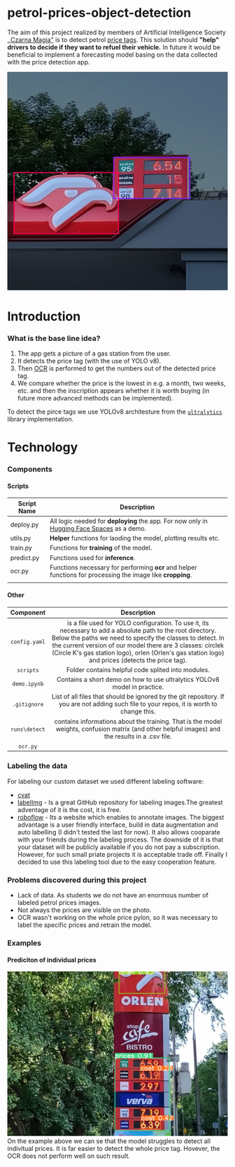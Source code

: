 # petrol-prices-object-detection

The aim of this project realized by members of Artificial Intelligence Society [,,Czarna Magia"](https://www.facebook.com/profile.php?id=100093587573194) is to detect petrol [price tags](https://pl.wikipedia.org/wiki/Pylon). This solution should **"help" drivers to decide if they want to refuel their vehicle.** In future it would be beneficial to implement a forecasting model basing on the data collected with the price detection app.

<div style="text-align: center;">

<img src="./figures/bounding-boxes-example-1.png">

</div>

# Introduction

### What is the base line idea?
1. The app gets a picture of a gas station from the user.
2. It detects the price tag (with the use of YOLO v8).
3. Then [OCR](https://en.wikipedia.org/wiki/Optical_character_recognition) is performed to get the numbers out of the detected price tag.
4. We compare whether the price is the lowest in e.g. a month, two weeks, etc. and then the inscription appears whether it is worth buying (in future more advanced methods can be implemented).

To detect the pirce tags we use YOLOv8 architesture from the [`ultralytics`](https://github.com/ultralytics/ultralytics) library implementation.

# Technology



### Components
#### Scripts
| Script Name | Description                                                                                                                                                                                                                   |
| ----------- | ----------------------------------------------------------------------------------------------------------------------------------------------------------------------------------------------------------------------------- |
| deploy.py   | All logic needed for **deploying** the app. For now only in [Hugging Face Spaces]([[https://huggingface.co/spaces](https://huggingface.co/spaces)](https://huggingface.co/spaces](https://huggingface.co/spaces))) as a demo. |
| utils.py    | **Helper** functions for laoding the model, plotting results etc.                                                                                                                                                             |
| train.py    | Functions for **training** of the model.                                                                                                                                                                                      |
| predict.py  | Functions used for **inference**.                                                                                                                                                                                             |
| ocr.py      | Functions necessary for performing **ocr** and helper functions for processing the image like **cropping**.                                                                                                                   |
|             |                                                                                                                                                                                                                               


#### Other
|  Component  |                                                                                                                                                                  Description                                                                                                                                                                 |
|:-----------:|:--------------------------------------------------------------------------------------------------------------------------------------------------------------------------------------------------------------------------------------------------------------------------------------------------------------------------------------------:|
| `config.yaml` | is a file used for YOLO configuration. To use it, its necessary to add a absolute path to the root directory. Below the paths we need to specify the classes to detect. In the current version of our model there are 3 classes: circlek (Circle K's gas station logo), orlen (Orlen's gas station logo) and prices (detects the price tag). |
| `scripts`     | Folder contains helpful code splited into modules.                                                                                                                                                                                                                                                                                           |
| `demo.ipynb`  | Contains a short demo on how to use ultralytics YOLOv8 model in practice.                                                                                                                                                                                                                                                                    |
| ``.gitignore``  | List of all files that should be ignored by the git repository. If you are not adding such file to your repos, it is worth to change this.                                                                                                                                                                                                   |
| `runs\detect` | contains informations about the training. That is the model weights, confusion matrix (and other helpful images) and the results in a .csv file.                                                                                                                                                                                             |
| `ocr.py`     |                                                                                            

### Labeling the data
For labeling our custom dataset we used different labeling software:
- [cvat](https://app.cvat.ai/)
- [labelImg](https://github.com/heartexlabs/labelImg) - Is a great GitHub repository for labeling images.The greatest adventage of it is the cost, it is free.
- [roboflow](https://universe.roboflow.com/) - Its a website which enables to annotate images. The biggest advantage is a user friendly interface, build in data augmentation and auto labelling (I didn't tested the last for now). It also allows cooparate with your friends during the labeling process. The downside of it is that your dataset will be publicly available if you do not pay a subscription. However, for such small priate projects it is acceptable trade off. Finally I decided to use this labeling tool due to the easy cooperation feature.

### Problems discovered during this project
- Lack of data. As students we do not have an enormous number of labeled petrol prices images.
- Not always the prices are visible on the photo.
- OCR wasn't working on the whole price pylon, so it was necessary to label the specific prices and retrain the model.

### Examples
#### Prediciton of individual prices
<div style="text-align: center;">
    <img src="./figures/prediction-example-1.png">
</div>
On the example above we can se that the model struggles to detect all indivitual prices. It is far easier to detect the whole price tag. Hovever, the OCR does not perform well on such result.
